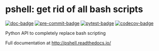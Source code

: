 # pshell: get rid of all bash scripts

[![doc-badge](https://github.com/crusaderky/pshell/actions/workflows/docs.yml/badge.svg)](https://github.com/crusaderky/pshell/actions)
[![pre-commit-badge](https://github.com/crusaderky/pshell/actions/workflows/pre-commit.yml/badge.svg)](https://github.com/crusaderky/pshell/actions)
[![pytest-badge](https://github.com/crusaderky/pshell/actions/workflows/pytest.yml/badge.svg)](https://github.com/crusaderky/pshell/actions)
[![codecov-badge](https://codecov.io/gh/crusaderky/pshell/branch/main/graph/badge.svg)](https://codecov.io/gh/crusaderky/pshell/branch/main)

Python API to completely replace bash scripting

Full documentation at http://pshell.readthedocs.io/
